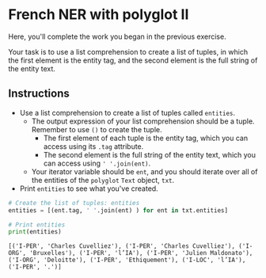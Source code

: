 # French NER with polyglot II #

Here, you'll complete the work you began in the previous exercise.

Your task is to use a list comprehension to create a list of tuples, in which the first element is the entity tag, and the second element is the full string of the entity text.

## Instructions ##

* Use a list comprehension to create a list of tuples called `entities`.
   * The output expression of your list comprehension should be a tuple. Remember to use `()` to create the tuple.
      * The first element of each tuple is the entity tag, which you can access using its `.tag` attribute.
      * The second element is the full string of the entity text, which you can access using `' '.join(ent)`.
   * Your iterator variable should be `ent`, and you should iterate over all of the entities of the `polyglot` `Text` object, `txt`.
* Print `entities` to see what you've created.

```python
# Create the list of tuples: entities
entities = [(ent.tag, ' '.join(ent) ) for ent in txt.entities]

# Print entities
print(entities)
```

```
[('I-PER', 'Charles Cuvelliez'), ('I-PER', 'Charles Cuvelliez'), ('I-ORG', 'Bruxelles'), ('I-PER', 'l’IA'), ('I-PER', 'Julien Maldonato'), ('I-ORG', 'Deloitte'), ('I-PER', 'Ethiquement'), ('I-LOC', 'l’IA'), ('I-PER', '.')]
```